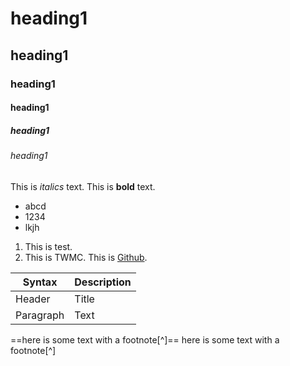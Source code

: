 # heading1
## heading1
### heading1
#### heading1
##### heading1
###### heading1
This is *italics* text.
This is **bold** text.
- abcd
- 1234
- lkjh
1. This is test.
2. This is TWMC.
This is [Github](https://www.markdownguide.org/cheat-sheet/).

| Syntax | Description |
| ----------- | ----------- |
| Header | Title |
| Paragraph | Text |

==here is some text with a footnote[^]==
here is some text with a footnote[^]
